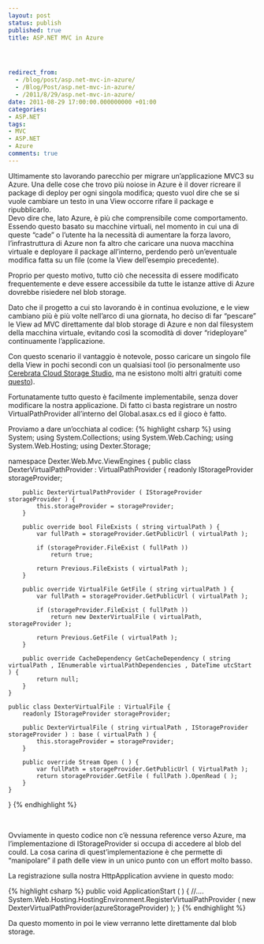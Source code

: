 ```yaml
---
layout: post
status: publish
published: true
title: ASP.NET MVC in Azure




redirect_from: 
  - /blog/post/asp.net-mvc-in-azure/
  - /Blog/Post/asp.net-mvc-in-azure/
  - /2011/8/29/asp.net-mvc-in-azure/
date: 2011-08-29 17:00:00.000000000 +01:00
categories:
- ASP.NET
tags:
- MVC
- ASP.NET
- Azure
comments: true
---
```

<p>Ultimamente sto lavorando parecchio per migrare un’applicazione MVC3 su Azure. Una delle cose che trovo più noiose in Azure è il dover ricreare il package di deploy per ogni singola modifica; questo vuol dire che se si vuole cambiare un testo in una View occorre rifare il package e ripubblicarlo.   <br />Devo dire che, lato Azure, è più che comprensibile come comportamento. Essendo questo basato su macchine virtuali, nel momento in cui una di queste “cade” o l’utente ha la necessità di aumentare la forza lavoro, l’infrastruttura di Azure non fa altro che caricare una nuova macchina virtuale e deployare il package all’interno, perdendo però un’eventuale modifica fatta su un file (come la View dell’esempio precedente).</p>  <p>Proprio per questo motivo, tutto ciò che necessita di essere modificato frequentemente e deve essere accessibile da tutte le istanze attive di Azure dovrebbe risiedere nel blob storage.</p>  <p>Dato che il progetto a cui sto lavorando è in continua evoluzione, e le view cambiano più è più volte nell’arco di una giornata, ho deciso di far “pescare” le View ad MVC direttamente dal blob storage di Azure e non dal filesystem della macchina virtuale, evitando così la scomodità di dover “rideployare” continuamente l’applicazione.</p>  <p>Con questo scenario il vantaggio è notevole, posso caricare un singolo file della View in pochi secondi con un qualsiasi tool (io personalmente uso <a href="http://www.cerebrata.com/Products/CloudStorageStudio/Default.aspx">Cerebrata Cloud Storage Studio</a>, ma ne esistono molti altri gratuiti come <a href="http://azurestorageexplorer.codeplex.com/">questo</a>).</p>  <p>Fortunatamente tutto questo è facilmente implementabile, senza dover modificare la nostra applicazione. Di fatto ci basta registrare un nostro VirtualPathProvider all’interno del Global.asax.cs ed il gioco è fatto.</p>  <p>Proviamo a dare un’occhiata al codice:   {% highlight csharp %}
using System;
using System.Collections;
using System.Web.Caching;
using System.Web.Hosting;
using Dexter.Storage;

namespace Dexter.Web.Mvc.ViewEngines {
    public class DexterVirtualPathProvider : VirtualPathProvider {
        readonly IStorageProvider storageProvider;

        public DexterVirtualPathProvider ( IStorageProvider storageProvider ) {
            this.storageProvider = storageProvider;
        }

        public override bool FileExists ( string virtualPath ) {
            var fullPath = storageProvider.GetPublicUrl ( virtualPath );

            if (storageProvider.FileExist ( fullPath ))
                return true;

            return Previous.FileExists ( virtualPath ); 
        }

        public override VirtualFile GetFile ( string virtualPath ) {
            var fullPath = storageProvider.GetPublicUrl ( virtualPath );

            if (storageProvider.FileExist ( fullPath ))
                return new DexterVirtualFile ( virtualPath, storageProvider );

            return Previous.GetFile ( virtualPath ); 
        }

        public override CacheDependency GetCacheDependency ( string virtualPath , IEnumerable virtualPathDependencies , DateTime utcStart ) {
            return null;
        }
    }

    public class DexterVirtualFile : VirtualFile {
        readonly IStorageProvider storageProvider;

        public DexterVirtualFile ( string virtualPath , IStorageProvider storageProvider ) : base ( virtualPath ) {
            this.storageProvider = storageProvider;
        }

        public override Stream Open ( ) {
            var fullPath = storageProvider.GetPublicUrl ( VirtualPath );
            return storageProvider.GetFile ( fullPath ).OpenRead ( );
        }
    }

}
{% endhighlight %}
</p>

<p>&#160;</p>

<p>Ovviamente in questo codice non c’è nessuna reference verso Azure, ma l’implementazione di IStorageProvider si occupa di accedere al blob del could. La cosa carina di quest’implementazione è che permette di “manipolare” il path delle view in un unico punto con un effort molto basso.</p>

<p>La registrazione sulla nostra HttpApplication avviene in questo modo:</p>

{% highlight csharp %}
public void ApplicationStart ( ) {
    //....
    System.Web.Hosting.HostingEnvironment.RegisterVirtualPathProvider ( new DexterVirtualPathProvider(azureStorageProvider) );
}
{% endhighlight %}
<p>Da questo momento in poi le view verranno lette direttamente dal blob storage. </p>

